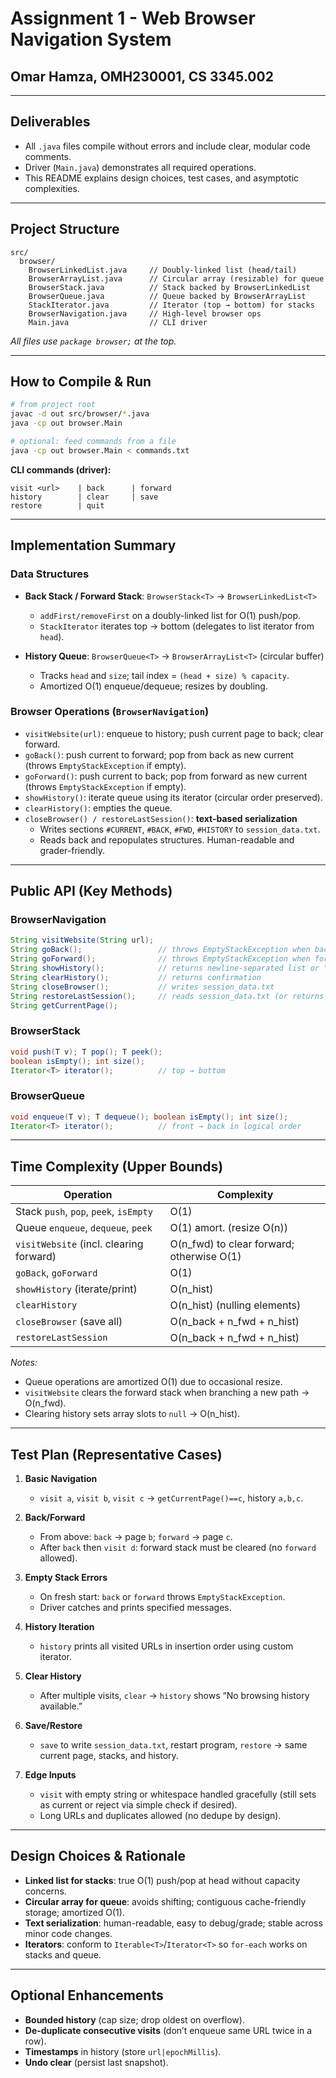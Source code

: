 # Assignment 1 - Web Browser Navigation System

## Omar Hamza, OMH230001, CS 3345.002

---

## Deliverables

- All `.java` files compile without errors and include clear, modular code comments.
- Driver (`Main.java`) demonstrates all required operations.
- This README explains design choices, test cases, and asymptotic complexities.

---

## Project Structure

```
src/
  browser/
    BrowserLinkedList.java     // Doubly-linked list (head/tail)
    BrowserArrayList.java      // Circular array (resizable) for queue
    BrowserStack.java          // Stack backed by BrowserLinkedList
    BrowserQueue.java          // Queue backed by BrowserArrayList
    StackIterator.java         // Iterator (top → bottom) for stacks
    BrowserNavigation.java     // High-level browser ops
    Main.java                  // CLI driver
```

_All files use `package browser;` at the top._

---

## How to Compile & Run

```bash
# from project root
javac -d out src/browser/*.java
java -cp out browser.Main

# optional: feed commands from a file
java -cp out browser.Main < commands.txt
```

**CLI commands (driver):**

```
visit <url>    | back      | forward
history        | clear     | save
restore        | quit
```

---

## Implementation Summary

### Data Structures

- **Back Stack / Forward Stack**: `BrowserStack<T>` → `BrowserLinkedList<T>`

  - `addFirst/removeFirst` on a doubly-linked list for O(1) push/pop.
  - `StackIterator` iterates top → bottom (delegates to list iterator from `head`).

- **History Queue**: `BrowserQueue<T>` → `BrowserArrayList<T>` (circular buffer)
  - Tracks `head` and `size`; tail index = `(head + size) % capacity`.
  - Amortized O(1) enqueue/dequeue; resizes by doubling.

### Browser Operations (`BrowserNavigation`)

- `visitWebsite(url)`: enqueue to history; push current page to back; clear forward.
- `goBack()`: push current to forward; pop from back as new current (throws `EmptyStackException` if empty).
- `goForward()`: push current to back; pop from forward as new current (throws `EmptyStackException` if empty).
- `showHistory()`: iterate queue using its iterator (circular order preserved).
- `clearHistory()`: empties the queue.
- `closeBrowser() / restoreLastSession()`: **text-based serialization**
  - Writes sections `#CURRENT`, `#BACK`, `#FWD`, `#HISTORY` to `session_data.txt`.
  - Reads back and repopulates structures. Human-readable and grader-friendly.

---

## Public API (Key Methods)

### BrowserNavigation

```java
String visitWebsite(String url);
String goBack();                 // throws EmptyStackException when back is empty
String goForward();              // throws EmptyStackException when forward is empty
String showHistory();            // returns newline-separated list or "No browsing history available."
String clearHistory();           // returns confirmation
String closeBrowser();           // writes session_data.txt
String restoreLastSession();     // reads session_data.txt (or returns "No previous session found.")
String getCurrentPage();
```

### BrowserStack<T>

```java
void push(T v); T pop(); T peek();
boolean isEmpty(); int size();
Iterator<T> iterator();          // top → bottom
```

### BrowserQueue<T>

```java
void enqueue(T v); T dequeue(); boolean isEmpty(); int size();
Iterator<T> iterator();          // front → back in logical order
```

---

## Time Complexity (Upper Bounds)

| Operation                               | Complexity                                |
| --------------------------------------- | ----------------------------------------- |
| Stack `push`, `pop`, `peek`, `isEmpty`  | O(1)                                      |
| Queue `enqueue`, `dequeue`, `peek`      | O(1) amort. (resize O(n))                 |
| `visitWebsite` (incl. clearing forward) | O(n_fwd) to clear forward; otherwise O(1) |
| `goBack`, `goForward`                   | O(1)                                      |
| `showHistory` (iterate/print)           | O(n_hist)                                 |
| `clearHistory`                          | O(n_hist) (nulling elements)              |
| `closeBrowser` (save all)               | O(n_back + n_fwd + n_hist)                |
| `restoreLastSession`                    | O(n_back + n_fwd + n_hist)                |

_Notes:_

- Queue operations are amortized O(1) due to occasional resize.
- `visitWebsite` clears the forward stack when branching a new path → O(n_fwd).
- Clearing history sets array slots to `null` → O(n_hist).

---

## Test Plan (Representative Cases)

1. **Basic Navigation**

   - `visit a`, `visit b`, `visit c` → `getCurrentPage()==c`, history `a,b,c`.

2. **Back/Forward**

   - From above: `back` → page `b`; `forward` → page `c`.
   - After `back` then `visit d`: forward stack must be cleared (no `forward` allowed).

3. **Empty Stack Errors**

   - On fresh start: `back` or `forward` throws `EmptyStackException`.
   - Driver catches and prints specified messages.

4. **History Iteration**

   - `history` prints all visited URLs in insertion order using custom iterator.

5. **Clear History**

   - After multiple visits, `clear` → `history` shows “No browsing history available.”

6. **Save/Restore**

   - `save` to write `session_data.txt`, restart program, `restore` → same current page, stacks, and history.

7. **Edge Inputs**
   - `visit` with empty string or whitespace handled gracefully (still sets as current or reject via simple check if desired).
   - Long URLs and duplicates allowed (no dedupe by design).

---

## Design Choices & Rationale

- **Linked list for stacks**: true O(1) push/pop at head without capacity concerns.
- **Circular array for queue**: avoids shifting; contiguous cache-friendly storage; amortized O(1).
- **Text serialization**: human-readable, easy to debug/grade; stable across minor code changes.
- **Iterators**: conform to `Iterable<T>`/`Iterator<T>` so `for-each` works on stacks and queue.

---

## Optional Enhancements

- **Bounded history** (cap size; drop oldest on overflow).
- **De-duplicate consecutive visits** (don’t enqueue same URL twice in a row).
- **Timestamps** in history (store `url|epochMillis`).
- **Undo clear** (persist last snapshot).
